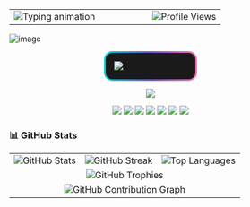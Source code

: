 <table width="100%">
  <tr>
    <td align="center">
      <img 
        src="https://readme-typing-svg.demolab.com?font=Press+Start+2P&size=20&pause=1000&color=bdb2ff&background=e8eef1&width=950&lines=+Hello+World+!;Let%27s+Connect!" 
        alt="Typing animation"
      />
    </td>
    <td align="right" width="200">
      <img 
        src="https://komarev.com/ghpvc/?username=droid-dreaith&color=bdb2ff&style=flat-square" 
        alt="Profile Views"
      />
    </td>
  </tr>
</table>




![image](https://github.com/user-attachments/assets/75d2b169-422f-4727-b34f-82a5f6ce2c50)

<div align="center">
  <p>
    <img src="https://readme-typing-svg.demolab.com?font=Press+Start+2P&size=20&pause=1000&color=bdb2ff&width=900&lines=Blue+Team+Learner;interested in UI/UX+Design;React+%26+Node.js+Explorer;Developer+in+Progress" 
         alt="Typing animation" 
         style="border: 3px solid transparent; border-radius: 15px; background: linear-gradient(#1a1a1a, #1a1a1a) padding-box, linear-gradient(90deg, #00CED1, #6A5ACD, #FF69B4) border-box; padding: 15px;" />
  </p>
</div>


<p align="center">
  <img src="https://img.shields.io/badge/🌌_CERTIFICATIONS-bdb2ff?style=for-the-badge&logoColor=white" />
</p>

<p align="center">
  <img src="https://img.shields.io/badge/📊_NCIII_Bookkeeping-2024-bdb2ff?style=for-the-badge&logo=readthedocs&logoColor=white" />
  <img src="https://img.shields.io/badge/🎨_Google_UX_Design-2024-bdb2ff?style=for-the-badge&logo=figma&logoColor=white" />
  <img src="https://img.shields.io/badge/🤖_Google_AI_Essentials-2024-bdb2ff?style=for-the-badge&logo=google&logoColor=white" />
  <img src="https://img.shields.io/badge/🔒_Intro_to_CIP-2024-bdb2ff?style=for-the-badge&logo=lock&logoColor=white" />
  <img src="https://img.shields.io/badge/🛡️_Google_Cybersecurity-2024-bdb2ff?style=for-the-badge&logo=google&logoColor=white" />
  <img src="https://img.shields.io/badge/🔐_Cisco_Intro_to_Cybersecurity-2025-bdb2ff?style=for-the-badge&logo=cisco&logoColor=white" />
  <img src="https://img.shields.io/badge/💻_Cisco_JavaScript_Essentials_1-2025-bdb2ff?style=for-the-badge&logo=javascript&logoColor=white" />
</p>


### 📊 GitHub Stats

<table align="center">
  <tr>
    <td align="center">
      <img src="https://github-readme-stats.vercel.app/api?username=Amdreaith&show_icons=true&theme=tokyonight&hide_border=true" alt="GitHub Stats" />
    </td>
    <td align="center">
      <img src="https://streak-stats.demolab.com?user=Amdreaith&theme=tokyonight&hide_border=true" alt="GitHub Streak" />
    </td>
    <td align="center">
      <img src="https://github-readme-stats.vercel.app/api/top-langs/?username=Amdreaith&layout=compact&theme=tokyonight&hide_border=true" alt="Top Languages" />
    </td>
  </tr>
  <tr>
    <td align="center" colspan="3">
      <img src="https://github-profile-trophy.vercel.app/?username=Amdreaith&theme=tokyonight&row=1&column=6" alt="GitHub Trophies" />
    </td>
  </tr>
  <tr>
    <td align="center" colspan="3">
      <img src="https://github-readme-activity-graph.vercel.app/graph?username=Amdreaith&theme=tokyo-night&area=true&hide_border=true" alt="GitHub Contribution Graph" />
    </td>
  </tr>
</table>
